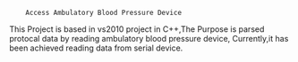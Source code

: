 		Access Ambulatory Blood Pressure Device
	
This Project is based in vs2010 project in C++,The Purpose is 
parsed protocal data by reading ambulatory blood pressure device, 
Currently,it has been achieved reading data from serial device. 


